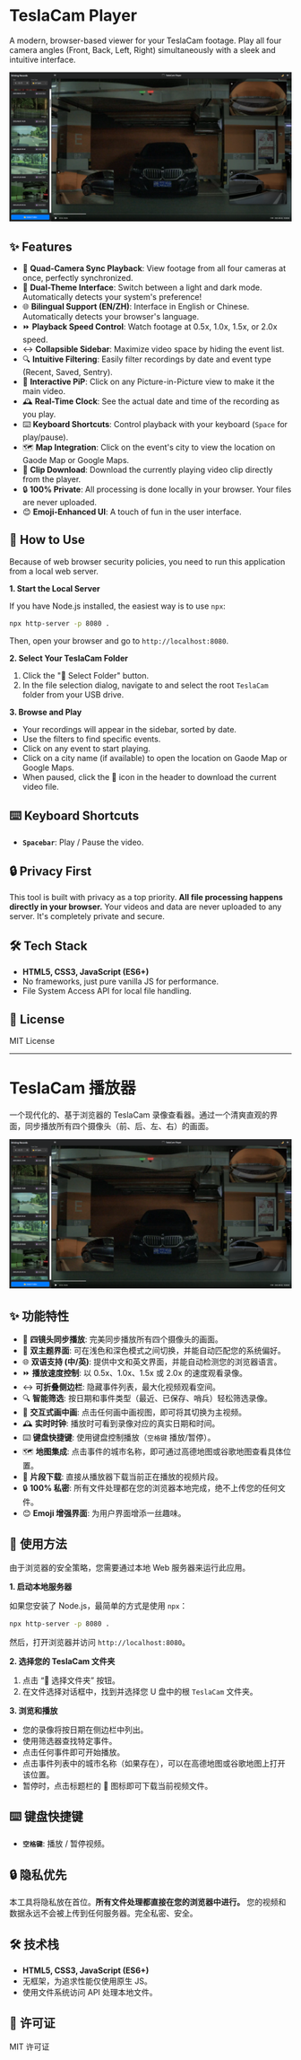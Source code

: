# TeslaCam Player

A modern, browser-based viewer for your TeslaCam footage. Play all four camera angles (Front, Back, Left, Right) simultaneously with a sleek and intuitive interface.

![Screenshot](screenshot.png)

## ✨ Features

*   🎥 **Quad-Camera Sync Playback**: View footage from all four cameras at once, perfectly synchronized.
*   🎨 **Dual-Theme Interface**: Switch between a light and dark mode. Automatically detects your system's preference!
*   🌐 **Bilingual Support (EN/ZH)**: Interface in English or Chinese. Automatically detects your browser's language.
*   ⏩ **Playback Speed Control**: Watch footage at 0.5x, 1.0x, 1.5x, or 2.0x speed.
*   ↔️ **Collapsible Sidebar**: Maximize video space by hiding the event list.
*   🔍 **Intuitive Filtering**: Easily filter recordings by date and event type (Recent, Saved, Sentry).
*   🔄 **Interactive PiP**: Click on any Picture-in-Picture view to make it the main video.
*   🕰️ **Real-Time Clock**: See the actual date and time of the recording as you play.
*   ⌨️ **Keyboard Shortcuts**: Control playback with your keyboard (`Space` for play/pause).
*   🗺️ **Map Integration**: Click on the event's city to view the location on Gaode Map or Google Maps.
*   💾 **Clip Download**: Download the currently playing video clip directly from the player.
*   🔒 **100% Private**: All processing is done locally in your browser. Your files are never uploaded.
*   😊 **Emoji-Enhanced UI**: A touch of fun in the user interface.

## 🚀 How to Use

Because of web browser security policies, you need to run this application from a local web server.

**1. Start the Local Server**

If you have Node.js installed, the easiest way is to use `npx`:

```bash
npx http-server -p 8080 .
```

Then, open your browser and go to `http://localhost:8080`.

**2. Select Your TeslaCam Folder**

1.  Click the "📁 Select Folder" button.
2.  In the file selection dialog, navigate to and select the root `TeslaCam` folder from your USB drive.

**3. Browse and Play**

*   Your recordings will appear in the sidebar, sorted by date.
*   Use the filters to find specific events.
*   Click on any event to start playing.
*   Click on a city name (if available) to open the location on Gaode Map or Google Maps.
*   When paused, click the 💾 icon in the header to download the current video file.

## ⌨️ Keyboard Shortcuts

*   **`Spacebar`**: Play / Pause the video.

## 🔒 Privacy First

This tool is built with privacy as a top priority. **All file processing happens directly in your browser.** Your videos and data are never uploaded to any server. It's completely private and secure.

## 🛠️ Tech Stack

*   **HTML5, CSS3, JavaScript (ES6+)**
*   No frameworks, just pure vanilla JS for performance.
*   File System Access API for local file handling.

## 📄 License

MIT License

---

# TeslaCam 播放器

一个现代化的、基于浏览器的 TeslaCam 录像查看器。通过一个清爽直观的界面，同步播放所有四个摄像头（前、后、左、右）的画面。

![截图](screenshot.png)

## ✨ 功能特性

*   🎥 **四镜头同步播放**: 完美同步播放所有四个摄像头的画面。
*   🎨 **双主题界面**: 可在浅色和深色模式之间切换，并能自动匹配您的系统偏好。
*   🌐 **双语支持 (中/英)**: 提供中文和英文界面，并能自动检测您的浏览器语言。
*   ⏩ **播放速度控制**: 以 0.5x、1.0x、1.5x 或 2.0x 的速度观看录像。
*   ↔️ **可折叠侧边栏**: 隐藏事件列表，最大化视频观看空间。
*   🔍 **智能筛选**: 按日期和事件类型（最近、已保存、哨兵）轻松筛选录像。
*   🔄 **交互式画中画**: 点击任何画中画视图，即可将其切换为主视频。
*   🕰️ **实时时钟**: 播放时可看到录像对应的真实日期和时间。
*   ⌨️ **键盘快捷键**: 使用键盘控制播放（`空格键` 播放/暂停）。
*   🗺️ **地图集成**: 点击事件的城市名称，即可通过高德地图或谷歌地图查看具体位置。
*   💾 **片段下载**: 直接从播放器下载当前正在播放的视频片段。
*   🔒 **100% 私密**: 所有文件处理都在您的浏览器本地完成，绝不上传您的任何文件。
*   😊 **Emoji 增强界面**: 为用户界面增添一丝趣味。

## 🚀 使用方法

由于浏览器的安全策略，您需要通过本地 Web 服务器来运行此应用。

**1. 启动本地服务器**

如果您安装了 Node.js，最简单的方式是使用 `npx`：

```bash
npx http-server -p 8080 .
```

然后，打开浏览器并访问 `http://localhost:8080`。

**2. 选择您的 TeslaCam 文件夹**

1.  点击 “📁 选择文件夹” 按钮。
2.  在文件选择对话框中，找到并选择您 U 盘中的根 `TeslaCam` 文件夹。

**3. 浏览和播放**

*   您的录像将按日期在侧边栏中列出。
*   使用筛选器查找特定事件。
*   点击任何事件即可开始播放。
*   点击事件列表中的城市名称（如果存在），可以在高德地图或谷歌地图上打开该位置。
*   暂停时，点击标题栏的 💾 图标即可下载当前视频文件。

## ⌨️ 键盘快捷键

*   **`空格键`**: 播放 / 暂停视频。

## 🔒 隐私优先

本工具将隐私放在首位。**所有文件处理都直接在您的浏览器中进行。** 您的视频和数据永远不会被上传到任何服务器。完全私密、安全。

## 🛠️ 技术栈

*   **HTML5, CSS3, JavaScript (ES6+)**
*   无框架，为追求性能仅使用原生 JS。
*   使用文件系统访问 API 处理本地文件。

## 📄 许可证

MIT 许可证